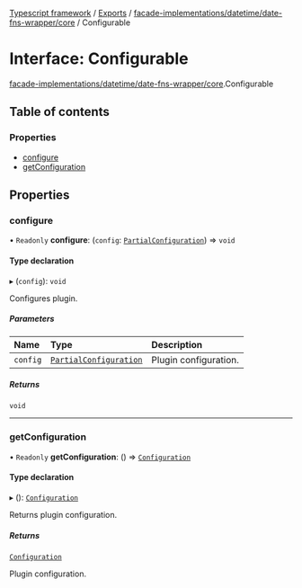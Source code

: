 [Typescript framework](../index.md) / [Exports](../modules.md) / [facade-implementations/datetime/date-fns-wrapper/core](../modules/facade_implementations_datetime_date_fns_wrapper_core.md) / Configurable

# Interface: Configurable

[facade-implementations/datetime/date-fns-wrapper/core](../modules/facade_implementations_datetime_date_fns_wrapper_core.md).Configurable

## Table of contents

### Properties

- [configure](facade_implementations_datetime_date_fns_wrapper_core.Configurable.md#configure)
- [getConfiguration](facade_implementations_datetime_date_fns_wrapper_core.Configurable.md#getconfiguration)

## Properties

### configure

• `Readonly` **configure**: (`config`: [`PartialConfiguration`](facade_implementations_datetime_date_fns_wrapper_core.PartialConfiguration.md)) => `void`

#### Type declaration

▸ (`config`): `void`

Configures plugin.

##### Parameters

| Name | Type | Description |
| :------ | :------ | :------ |
| `config` | [`PartialConfiguration`](facade_implementations_datetime_date_fns_wrapper_core.PartialConfiguration.md) | Plugin configuration. |

##### Returns

`void`

___

### getConfiguration

• `Readonly` **getConfiguration**: () => [`Configuration`](facade_implementations_datetime_date_fns_wrapper_core.Configuration.md)

#### Type declaration

▸ (): [`Configuration`](facade_implementations_datetime_date_fns_wrapper_core.Configuration.md)

Returns plugin configuration.

##### Returns

[`Configuration`](facade_implementations_datetime_date_fns_wrapper_core.Configuration.md)

Plugin configuration.
